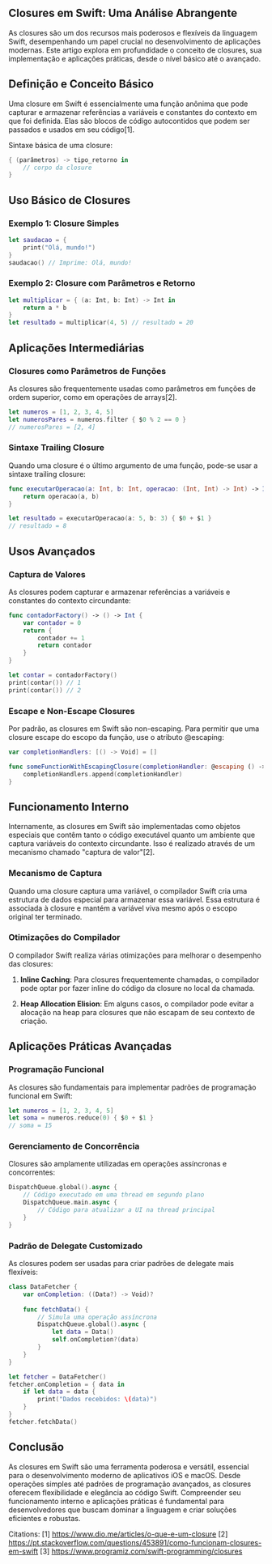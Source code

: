 ## Closures em Swift: Uma Análise Abrangente

As closures são um dos recursos mais poderosos e flexíveis da linguagem Swift, desempenhando um papel crucial no desenvolvimento de aplicações modernas. Este artigo explora em profundidade o conceito de closures, sua implementação e aplicações práticas, desde o nível básico até o avançado.

## Definição e Conceito Básico

Uma closure em Swift é essencialmente uma função anônima que pode capturar e armazenar referências a variáveis e constantes do contexto em que foi definida. Elas são blocos de código autocontidos que podem ser passados e usados em seu código[1].

Sintaxe básica de uma closure:

```swift
{ (parâmetros) -> tipo_retorno in
    // corpo da closure
}
```

## Uso Básico de Closures

### Exemplo 1: Closure Simples

```swift
let saudacao = {
    print("Olá, mundo!")
}
saudacao() // Imprime: Olá, mundo!
```

### Exemplo 2: Closure com Parâmetros e Retorno

```swift
let multiplicar = { (a: Int, b: Int) -> Int in
    return a * b
}
let resultado = multiplicar(4, 5) // resultado = 20
```

## Aplicações Intermediárias

### Closures como Parâmetros de Funções

As closures são frequentemente usadas como parâmetros em funções de ordem superior, como em operações de arrays[2].

```swift
let numeros = [1, 2, 3, 4, 5]
let numerosPares = numeros.filter { $0 % 2 == 0 }
// numerosPares = [2, 4]
```

### Sintaxe Trailing Closure

Quando uma closure é o último argumento de uma função, pode-se usar a sintaxe trailing closure:

```swift
func executarOperacao(a: Int, b: Int, operacao: (Int, Int) -> Int) -> Int {
    return operacao(a, b)
}

let resultado = executarOperacao(a: 5, b: 3) { $0 + $1 }
// resultado = 8
```

## Usos Avançados

### Captura de Valores

As closures podem capturar e armazenar referências a variáveis e constantes do contexto circundante:

```swift
func contadorFactory() -> () -> Int {
    var contador = 0
    return {
        contador += 1
        return contador
    }
}

let contar = contadorFactory()
print(contar()) // 1
print(contar()) // 2
```

### Escape e Non-Escape Closures

Por padrão, as closures em Swift são non-escaping. Para permitir que uma closure escape do escopo da função, use o atributo @escaping:

```swift
var completionHandlers: [() -> Void] = []

func someFunctionWithEscapingClosure(completionHandler: @escaping () -> Void) {
    completionHandlers.append(completionHandler)
}
```

## Funcionamento Interno

Internamente, as closures em Swift são implementadas como objetos especiais que contêm tanto o código executável quanto um ambiente que captura variáveis do contexto circundante. Isso é realizado através de um mecanismo chamado "captura de valor"[2].

### Mecanismo de Captura

Quando uma closure captura uma variável, o compilador Swift cria uma estrutura de dados especial para armazenar essa variável. Essa estrutura é associada à closure e mantém a variável viva mesmo após o escopo original ter terminado.

### Otimizações do Compilador

O compilador Swift realiza várias otimizações para melhorar o desempenho das closures:

1. **Inline Caching**: Para closures frequentemente chamadas, o compilador pode optar por fazer inline do código da closure no local da chamada.

2. **Heap Allocation Elision**: Em alguns casos, o compilador pode evitar a alocação na heap para closures que não escapam de seu contexto de criação.

## Aplicações Práticas Avançadas

### Programação Funcional

As closures são fundamentais para implementar padrões de programação funcional em Swift:

```swift
let numeros = [1, 2, 3, 4, 5]
let soma = numeros.reduce(0) { $0 + $1 }
// soma = 15
```

### Gerenciamento de Concorrência

Closures são amplamente utilizadas em operações assíncronas e concorrentes:

```swift
DispatchQueue.global().async {
    // Código executado em uma thread em segundo plano
    DispatchQueue.main.async {
        // Código para atualizar a UI na thread principal
    }
}
```

### Padrão de Delegate Customizado

As closures podem ser usadas para criar padrões de delegate mais flexíveis:

```swift
class DataFetcher {
    var onCompletion: ((Data?) -> Void)?
    
    func fetchData() {
        // Simula uma operação assíncrona
        DispatchQueue.global().async {
            let data = Data()
            self.onCompletion?(data)
        }
    }
}

let fetcher = DataFetcher()
fetcher.onCompletion = { data in
    if let data = data {
        print("Dados recebidos: \(data)")
    }
}
fetcher.fetchData()
```

## Conclusão

As closures em Swift são uma ferramenta poderosa e versátil, essencial para o desenvolvimento moderno de aplicativos iOS e macOS. Desde operações simples até padrões de programação avançados, as closures oferecem flexibilidade e elegância ao código Swift. Compreender seu funcionamento interno e aplicações práticas é fundamental para desenvolvedores que buscam dominar a linguagem e criar soluções eficientes e robustas.

Citations:
[1] https://www.dio.me/articles/o-que-e-um-closure
[2] https://pt.stackoverflow.com/questions/453891/como-funcionam-closures-em-swift
[3] https://www.programiz.com/swift-programming/closures
